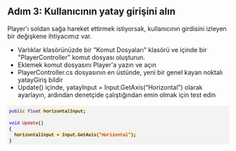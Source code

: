 ## Adım 3: Kullanıcının yatay girişini alın

Player'ı soldan sağa hareket ettirmek istiyorsak, kullanıcının girdisini izleyen bir değişkene ihtiyacımız var.

- Varlıklar klasörünüzde bir "Komut Dosyaları" klasörü ve içinde bir "PlayerController" komut dosyası oluşturun.
- Eklemek komut dosyasını Player'a yazın ve açın
- PlayerController.cs dosyasının en üstünde, yeni bir genel kayan noktalı yatayGiriş bildir
- Update() içinde, yatayInput = Input.GetAxis(“Horizontal”) olarak ayarlayın, ardından denetçide çalıştığından emin olmak için test edin

![figures](https://raw.githubusercontent.com/Kodluyoruz/taskforce/main/unity-junior-programmer/get-users-horizontal-input/figures/CWC_A.4.2_image1.png)
